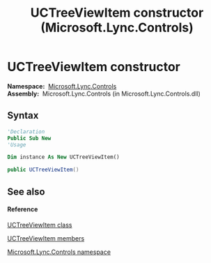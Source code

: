 ﻿---
title: UCTreeViewItem constructor  (Microsoft.Lync.Controls)
TOCTitle: 'UCTreeViewItem constructor '
ms:assetid: M:Microsoft.Lync.Controls.UCTreeViewItem.#ctor_DI_3_UC_OCS14MrefLyncWPF
ms:mtpsurl: https://msdn.microsoft.com/en-us/library/microsoft.lync.controls.uctreeviewitem_di_3_uc_ocs14mreflyncwpf.uctreeviewitem_di_3_uc_ocs14mreflyncwpf(v=office.15)
ms:contentKeyID: 48596755
ms.date: 07/28/2014
mtps_version: v=office.15
f1_keywords:
- Microsoft.Lync.Controls.UCTreeViewItem.UCTreeViewItem
dev_langs:
- CSharp
- JScript
- VB
- other
---

# UCTreeViewItem constructor

**Namespace:**  [Microsoft.Lync.Controls](microsoft-lync-controls-namespace_1.md)  
**Assembly:**  Microsoft.Lync.Controls (in Microsoft.Lync.Controls.dll)

## Syntax

``` vb
'Declaration
Public Sub New
'Usage

Dim instance As New UCTreeViewItem()
```

``` csharp
public UCTreeViewItem()
```

## See also

#### Reference

[UCTreeViewItem class](uctreeviewitem-class-microsoft-lync-controls_1.md)

[UCTreeViewItem members](uctreeviewitem-members-microsoft-lync-controls_1.md)

[Microsoft.Lync.Controls namespace](microsoft-lync-controls-namespace_1.md)

